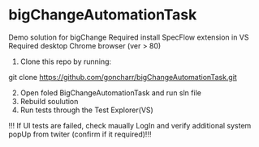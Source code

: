 # bigChangeAutomationTask
Demo solution for bigChange
Required install SpecFlow extension in VS
Required desktop Chrome browser (ver > 80)

1. Clone this repo by running:

git clone https://github.com/goncharr/bigChangeAutomationTask.git

2. Open foled BigChangeAutomationTask and run sln file
3. Rebuild soulution
4. Run tests through the Test Explorer(VS)

!!! If UI tests are failed, check maually LogIn and verify additional system popUp from twiter (confirm if it required)!!!
